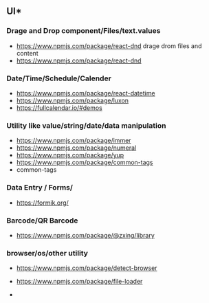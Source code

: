 ## UI* 

 ### Drage and Drop component/Files/text.values
 * https://www.npmjs.com/package/react-dnd drage drom files and content 
 * https://www.npmjs.com/package/react-dnd


### Date/Time/Schedule/Calender
* https://www.npmjs.com/package/react-datetime
* https://www.npmjs.com/package/luxon
* https://fullcalendar.io/#demos


### Utility like value/string/date/data manipulation
* https://www.npmjs.com/package/immer
* https://www.npmjs.com/package/numeral
* https://www.npmjs.com/package/yup 
* https://www.npmjs.com/package/common-tags
* common-tags


### Data Entry / Forms/
* https://formik.org/ 

### Barcode/QR  Barcode
* https://www.npmjs.com/package/@zxing/library


### browser/os/other utility
* https://www.npmjs.com/package/detect-browser
* https://www.npmjs.com/package/file-loader


* 
